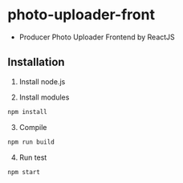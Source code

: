 # photo-uploader-front
- Producer Photo Uploader Frontend by ReactJS

## Installation
1. Install node.js

2. Install modules
```bash
npm install
```

3. Compile
```bash
npm run build
```

4. Run test
```bash
npm start
```
